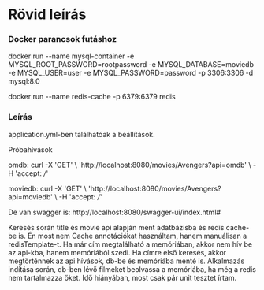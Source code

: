 # Rövid leírás

### Docker parancsok futáshoz

docker run --name mysql-container -e MYSQL_ROOT_PASSWORD=rootpassword -e MYSQL_DATABASE=moviedb -e MYSQL_USER=user -e MYSQL_PASSWORD=password -p 3306:3306 -d mysql:8.0
  
docker run --name redis-cache -p 6379:6379 redis

### Leírás

application.yml-ben találhatóak a beállítások.

Próbahívások

omdb: curl -X 'GET' \ 'http://localhost:8080/movies/Avengers?api=omdb' \ -H 'accept: */*'

moviedb: curl -X 'GET' \ 'http://localhost:8080/movies/Avengers?api=moviedb' \ -H 'accept: */*'

De van swagger is: http://localhost:8080/swagger-ui/index.html#

Keresés során title és movie api alapján ment adatbázisba és redis cache-be is. Én most nem Cache annotációkat használtam,
hanem manuálisan a redisTemplate-t. Ha már cím megtalálható a memóriában, akkor nem hív be az api-kba, hanem memóriából szedi. 
Ha címre első keresés, akkor megtörténnek az api hívások, db-be és memóriába menté is. Alkalmazás indítása során, db-ben 
lévő filmeket beolvassa a memóriába, ha még a redis nem tartalmazza őket. Idő hiányában, most csak pár unit tesztet írtam.
